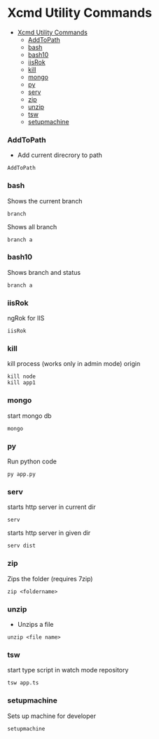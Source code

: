 # Xcmd Utility Commands

- [Xcmd Utility Commands](#xcmd-utility-commands)
    - [AddToPath](#addtopath)
    - [bash](#bash)
    - [bash10](#bash10)
    - [iisRok](#iisrok)
    - [kill](#kill)
    - [mongo](#mongo)
    - [py](#py)
    - [serv](#serv)
    - [zip](#zip)
    - [unzip](#unzip)
    - [tsw](#tsw)
    - [setupmachine](#setupmachine)


### AddToPath 

- Add current direcrory to path 

```batch
AddToPath
```

### bash 

Shows the current branch 
```batch
branch 
```

Shows all branch 
```batch
branch a
```

### bash10

Shows branch and status
```batch
branch a
```



### iisRok

ngRok for IIS 
```batch
iisRok
```

### kill

kill process (works only in admin mode)
 origin
```batch
kill node
kill app1
```
### mongo
start mongo db 
```batch
mongo
```

### py

Run python code
```batch
py app.py
```
### serv

starts http server in current dir 
```batch
serv 
```

starts http server in given dir 
```batch
serv dist
```

### zip
Zips the folder (requires 7zip)
```batch
zip <foldername>
```

### unzip

- Unzips a file
```batch
unzip <file name>
```

### tsw
start type script in watch mode
 repository
```batch
tsw app.ts
```


### setupmachine
Sets up machine for developer
```batch
setupmachine
```
